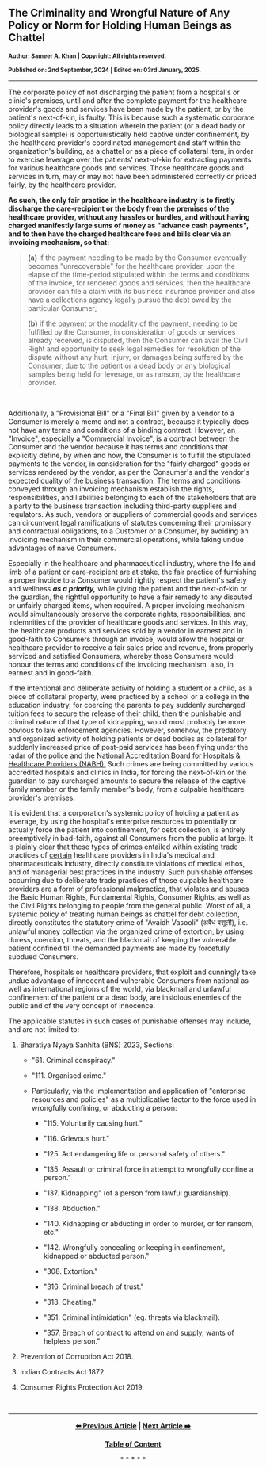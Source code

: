 ## The Criminality and Wrongful Nature of Any Policy or Norm for Holding Human Beings as Chattel 

<sub><strong>Author: Sameer A. Khan | Copyright: All rights reserved.</strong></sub> 

<sub><strong>Published on: 2nd September, 2024 | Edited on: 03rd January, 2025.</strong></sub>   

---

The corporate policy of not discharging the patient from a hospital's or clinic's premises, until and after the complete payment for the healthcare provider's goods and services have been made by the patient, or by the patient's next-of-kin, is faulty. This is because such a systematic corporate policy directly leads to a situation wherein the patient (or a dead body or biological sample) is opportunistically held captive under confinement, by the healthcare provider's coordinated management and staff within the organization's building, as a chattel or as a piece of collateral item, in order to exercise leverage over the patients' next-of-kin for extracting payments for various healthcare goods and services. Those healthcare goods and services in turn, may or may not have been administered correctly or priced fairly, by the healthcare provider. 

**As such, the only fair practice in the healthcare industry is to firstly discharge the care-recipient or the body from the premises of the healthcare provider, without any hassles or hurdles, and without having charged manifestly large sums of money as "advance cash payments", and to then have the charged healthcare fees and bills clear via an invoicing mechanism, so that:**  

>**(a)** if the payment needing to be made by the Consumer eventually becomes "unrecoverable" for the healthcare provider, upon the elapse of the time-period stipulated within the terms and conditions of the invoice, for rendered goods and services, then the healthcare provider can file a claim with its business insurance provider and also have a collections agency legally pursue the debt owed by the particular Consumer; 
>
>**(b)** if the payment or the modality of the payment, needing to be fulfilled by the Consumer, in consideration of goods or services already received, is disputed, then the Consumer can avail the Civil Right and opportunity to seek legal remedies for resolution of the dispute without any hurt, injury, or damages being suffered by the Consumer, due to the patient or a dead body or any biological samples being held for leverage, or as ransom, by the healthcare provider. 

<br>  

Additionally, a "Provisional Bill" or a "Final Bill" given by a vendor to a Consumer is merely a memo and not a contract, because it typically does not have any terms and conditions of a binding contract. However, an "Invoice", especially a "Commercial Invoice", is a contract between the Consumer and the vendor because it has terms and conditions that explicitly define, by when and how, the Consumer is to fulfill the stipulated payments to the vendor, in consideration for the "fairly charged" goods or services rendered by the vendor, as per the Consumer's and the vendor's expected quality of the business transaction. The terms and conditions conveyed through an invoicing mechanism establish the rights, responsibilities, and liabilities belonging to each of the stakeholders that are a party to the business transaction including third-party suppliers and regulators. As such, vendors or suppliers of commercial goods and services can circumvent legal ramifications of statutes concerning their promissory and contractual obligations, to a Customer or a Consumer, by avoiding an invoicing mechanism in their commercial operations, while taking undue advantages of naive Consumers.  

Especially in the healthcare and pharmaceutical industry, where the life and limb of a patient or care-recipient are at stake, the fair practice of furnishing a proper invoice to a Consumer would rightly respect the patient's safety and wellness ***as a priority,*** while giving the patient and the next-of-kin or the guardian, the rightful opportunity to have a fair remedy to any disputed or unfairly charged items, when required. A proper invoicing mechanism would simultaneously preserve the corporate rights, responsibilities, and indemnities of the provider of healthcare goods and services. In this way, the healthcare products and services sold by a vendor in earnest and in good-faith to Consumers through an invoice, would allow the hospital or healthcare provider to receive a fair sales price and revenue, from properly serviced and satisfied Consumers, whereby those Consumers would honour the terms and conditions of the invoicing mechanism, also, in earnest and in good-faith.  

If the intentional and deliberate activity of holding a student or a child, as a piece of collateral property, were practiced by a school or a college in the education industry, for coercing the parents to pay suddenly surcharged tuition fees to secure the release of their child, then the punishable and criminal nature of that type of kidnapping, would most probably be more obvious to law enforcement agencies. However, somehow, the predatory and organized activity of holding patients or dead bodies as collateral for suddenly increased price of post-paid services has been flying under the radar of the police and the [National Accreditation Board for Hospitals & Healthcare Providers (NABH).](https://nabh.co/introduction-a4/) Such crimes are being committed by various accredited hospitals and clinics in India, for forcing the next-of-kin or the guardian to pay surcharged amounts to secure the release of the captive family member or the family member's body, from a culpable healthcare provider's premises.

It is evident that a corporation's systemic policy of holding a patient as leverage, by using the hospital's enterprise resources to potentially or actually force the patient into confinement, for debt collection, is entirely preemptively in bad-faith, against all Consumers from the public at large. It is plainly clear that these types of crimes entailed within existing trade practices of <ins>certain</ins> healthcare providers in India's medical and pharmaceuticals industry, directly constitute violations of medical ethos, and of managerial best practices in the industry. Such punishable offenses occurring due to deliberate trade practices of those culpable healthcare providers are a form of professional malpractice, that violates and abuses the Basic Human Rights, Fundamental Rights, Consumer Rights, as well as the Civil Rights belonging to people from the general public. Worst of all, a systemic policy of treating human beings as chattel for debt collection, directly constitutes the statutory crime of "Avaidh Vasooli" (अवैध वसूली), i.e. unlawful money collection via the organized crime of extortion, by using duress, coercion, threats, and the blackmail of keeping the vulnerable patient confined till the demanded payments are made by forcefully subdued Consumers. 

Therefore, hospitals or healthcare providers, that exploit and cunningly take undue advantage of innocent and vulnerable Consumers from national as well as international regions of the world, via blackmail and unlawful confinement of the patient or a dead body, are insidious enemies of the public and of the very concept of innocence.  


The applicable statutes in such cases of punishable offenses may include, and are not limited to: 

1. Bharatiya Nyaya Sanhita (BNS) 2023, Sections: 

	- "61. Criminal conspiracy."  

	- "111. Organised crime."  
	
	- Particularly, via the implementation and application of "enterprise resources and policies" as a multiplicative factor to the force used in wrongfully confining, or abducting a person:  

		- "115. Voluntarily causing hurt."  
		
		- "116. Grievous hurt."  

		- "125. Act endangering life or personal safety of others."  

		- "135. Assault or criminal force in attempt to wrongfully confine a person."  
		
		- "137. Kidnapping" (of a person from lawful guardianship).  
		
		- "138. Abduction."  

		- "140. Kidnapping or abducting in order to murder, or for ransom, etc."  
		
		- "142. Wrongfully concealing or keeping in confinement, kidnapped or abducted person."  
		
		- "308. Extortion."  
		
		- "316. Criminal breach of trust."  
		
		- "318. Cheating."  
		
		- "351. Criminal intimidation" (eg. threats via blackmail). 
		
		- "357. Breach of contract to attend on and supply, wants of helpless person."  

2. Prevention of Corruption Act 2018. 

3. Indian Contracts Act 1872. 

4. Consumer Rights Protection Act 2019. 

<br>  

---

<div align="center">
  
  **[:arrow_left: Previous Article][Prev] | [Next Article :arrow_right:][Next]** 
  
  **[Table of Content][TOC]**

  [Prev]: /rectifying-the-rent-seeking-behaviors-of-certain-hospitals.md
  [TOC]: /README.md#damroo
  [Next]: /halting-the-global-round-trip-of-embezzled-monies.md
  
  <p>* * <b>*</b> * *</p>
  
</div>
